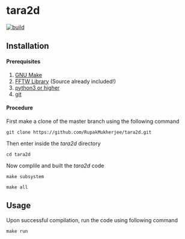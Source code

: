 # tara2d

[![build](https://github.com/RupakMukherjee/tara2d/actions/workflows/main.yml/badge.svg)](https://github.com/RupakMukherjee/tara2d/actions/workflows/main.yml)

Installation
------------
#### Prerequisites
1. [GNU Make](https://www.gnu.org/software/make/)
2. [FFTW Library](http://www.fftw.org/) (Source already included!)
3. [python3 or higher](https://www.python.org/download/releases/3.0/)
4. [git](https://git-scm.com/)

#### Procedure
First make a clone of the master branch using the following command
```shell
git clone https://github.com/RupakMukherjee/tara2d.git
```
Then enter inside the *tara2d* directory 
```shell
cd tara2d
```
Now complile and built the *tara2d* code
```shell
make subsystem
``` 

```shell
make all
``` 
Usage
-----
Upon successful compilation, run the code using following command
```shell
make run
```
